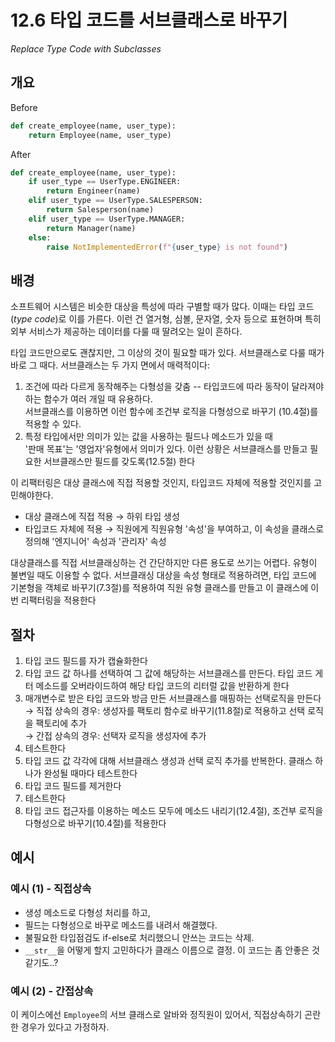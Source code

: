 # 12.6 타입 코드를 서브클래스로 바꾸기

_Replace Type Code with Subclasses_

## 개요

Before

```python
def create_employee(name, user_type):
    return Employee(name, user_type)
```

After

```python
def create_employee(name, user_type):
    if user_type == UserType.ENGINEER:
        return Engineer(name)
    elif user_type == UserType.SALESPERSON:
        return Salesperson(name)
    elif user_type == UserType.MANAGER:
        return Manager(name)
    else:
        raise NotImplementedError(f"{user_type} is not found")

```

## 배경

소프트웨어 시스템은 비슷한 대상을 특성에 따라 구별할 때가 많다. 이때는 타입 코드(_type code_)로 이를 가른다.
이런 건 열거형, 심볼, 문자열, 숫자 등으로 표현하며 특히 외부 서비스가 제공하는 데이터를 다룰 때 딸려오는 일이 흔하다.

타입 코드만으로도 괜찮지만, 그 이상의 것이 필요할 때가 있다. 서브클래스로 다룰 때가 바로 그 때다.
서브클래스는 두 가지 면에서 매력적이다:
1. 조건에 따라 다르게 동작해주는 다형성을 갖춤 -- 타입코드에 따라 동작이 달라져야 하는 함수가 여러 개일 때 유용하다. <br />
   서브클래스를 이용하면 이런 함수에 조건부 로직을 다형성으로 바꾸기 (10.4절)를 적용할 수 있다.
2. 특정 타입에서만 의미가 있는 값을 사용하는 필드나 메소드가 있을 때 <br />
   '판매 목표'는 '영업자'유형에서 의미가 있다. 이런 상황은 서브클래스를 만들고 필요한 서브클래스만 필드를 갖도록(12.5절) 한다

이 리팩터링은 대상 클래스에 직접 적용할 것인지, 타입코드 자체에 적용할 것인지를 고민해야한다.
- 대상 클래스에 직접 적용 → 하위 타입 생성
- 타입코드 자체에 적용 → 직원에게 직원유형 '속성'을 부여하고, 이 속성을 클래스로 정의해 '엔지니어' 속성과 '관리자' 속성 

대상클래스를 직접 서브클래싱하는 건 간단하지만 다른 용도로 쓰기는 어렵다. 유형이 불변일 때도 이용할 수 없다.
서브클래싱 대상을 속성 형태로 적용하려면, 타입 코드에 기본형을 객체로 바꾸기(7.3절)를 적용하여 직원 유형 클래스를 만들고 이 클래스에 이번 리팩터링을 적용한다

## 절차

1. 타입 코드 필드를 자가 캡슐화한다
2. 타입 코드 값 하나를 선택하여 그 값에 해당하는 서브클래스를 만든다. 타입 코드 게터 메소드를 오버라이드하여 해당 타입 코드의 리터럴 값을 반환하게 한다
3. 매개변수로 받은 타입 코드와 방금 만든 서브클래스를 매핑하는 선택로직을 만든다 <br />
→ 직접 상속의 경우: 생성자를 팩토리 함수로 바꾸기(11.8절)로 적용하고 선택 로직을 팩토리에 추가 <br />
→ 간접 상속의 경우: 선택자 로직을 생성자에 추가
4. 테스트한다
5. 타입 코드 값 각각에 대해 서브클래스 생성과 선택 로직 추가를 반복한다. 클래스 하나가 완성될 때마다 테스트한다
6. 타입 코드 필드를 제거한다
7. 테스트한다
8. 타입 코드 접근자를 이용하는 메소드 모두에 메소드 내리기(12.4절), 조건부 로직을 다형성으로 바꾸기(10.4절)를 적용한다

## 예시

### 예시 (1) - 직접상속

- 생성 메소드로 다형성 처리를 하고,
- 필드는 다형성으로 바꾸로 메소드를 내려서 해결했다.
- 불필요한 타입점검도 if-else로 처리했으니 안쓰는 코드는 삭제.
- `__str__`을 어떻게 할지 고민하다가 클래스 이름으로 결정. 이 코드는 좀 안좋은 것 같기도..?

### 예시 (2) - 간접상속

이 케이스에선 `Employee`의 서브 클래스로 알바와 정직원이 있어서, 직접상속하기 곤란한 경우가 있다고 가정하자.

